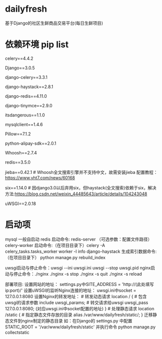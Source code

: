 # dailyfresh
基于Django的社区生鲜商品交易平台(每日生鲜项目)

# 依赖环境 pip list
celery==4.4.2

Django==3.0.5

django-celery==3.3.1

django-haystack==2.8.1

django-redis==4.11.0

django-tinymce==2.9.0

itsdangerous==1.1.0

mysqlclient==1.4.6

Pillow==7.1.2

python-alipay-sdk==2.0.1

Whoosh==2.7.4

redis==3.5.0

jieba==0.42.1  # Whoosh全文搜索引擎并不支持中文，故需安装jieba 配置教程：https://www.yht7.com/news/60168

six==1.14.0  # 因django3.0以后弃用six，但haystack(全文搜索)依赖于six，解决方法:https://blog.csdn.net/weixin_44485643/article/details/104243048

uWSGI==2.0.18

# 启动项
mysql 一般自启动
redis 启动命令: redis-server （可选参数：配置文件路径）
celery-worker 启动命令:（在项目目录下）celery -A celery_tasks.tasks_worker worker -l info
django-haystack 生成索引数据命令:（在项目目录下） python manage.py rebuild_index

uwsgi启动与停止命令：uwsgi --ini uwsgi.ini
                  uwsgi --stop uwsgi.pid
nginx启动与停止命令：./nginx
                  ./nginx -s stop
                  ./nginx -s quit
                  ./nginx -s reload

部署项目:
    设置网站的地址：
        settings.py中SITE_ADDRESS = 'http://(此处填写ip:port)/'
    设置uWSGI的监听Nginx连接的地址：
        uwsgi.ini中socket = 127.0.0.1:8080
    设置Nginx的转发地址：
        # 转发动态请求
        location / {
                # 包含uwsgi的请求参数
                include uwsgi_params;
                # 转交请求给uwsgi
                uwsgi_pass 127.0.0.1:8080;  (对应uwsgi.ini中socket配置的地址)
        }
        # 处理静态请求
        location /static {
                # 指定静态文件存放的目录
                alias /var/www/dailyfresh/static/;
        }
    迁移静态文件到nginx制定的静态目录
        如：在Django的 settings.py 中配置 STATIC_ROOT = '/var/www/dailyfresh/static'
        并执行命令 python manage.py collectstatic
